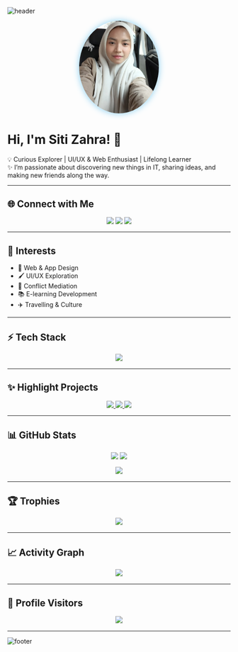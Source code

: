 <!-- Wave Header -->
![header](https://capsule-render.vercel.app/api?type=waving&color=89CFF0,F4F0EC&height=200&section=header&text=Siti%20Zahra&fontSize=50&fontColor=ffffff&animation=fadeIn&fontAlignY=35)

<p align="center">
  <img src="Siti%20Zahra.jpg" alt="Siti Zahra" width="180" style="border-radius:50%; box-shadow:0 0 15px #89CFF0;"/>
</p>

# Hi, I'm Siti Zahra! 🌸

💡 Curious Explorer | UI/UX & Web Enthusiast | Lifelong Learner  
✨ I’m passionate about discovering new things in IT, sharing ideas, and making new friends along the way.  

---

## 🌐 Connect with Me
<p align="center">
  <a href="https://www.youtube.com/@CORTIS"><img src="https://img.shields.io/badge/YouTube-CORTIS-FF0000?style=for-the-badge&logo=youtube&logoColor=white"/></a>
  <a href="https://www.tiktok.com/@boynextdoor_official"><img src="https://img.shields.io/badge/TikTok-boynextdoor_official-000000?style=for-the-badge&logo=tiktok&logoColor=white"/></a>
  <a href="https://www.instagram.com/riize_official"><img src="https://img.shields.io/badge/Instagram-%40riize__official-E4405F?style=for-the-badge&logo=instagram&logoColor=white"/></a>
</p>

---

## 💫 Interests
- 🎨 Web & App Design  
- 🖌️ UI/UX Exploration  
- 🤝 Conflict Mediation  
- 📚 E-learning Development  
- ✈️ Travelling & Culture  

---

## ⚡ Tech Stack
<p align="center">
  <img src="https://skillicons.dev/icons?i=html,css,js,react,tailwind,figma,github,python,vscode&perline=5"/>
</p>

---

## ✨ Highlight Projects

<p align="center">
  
  <!-- Project 1 -->
  <a href="https://github.com/SitiZahra23/awesome-ui-design">
    <img src="https://github-readme-stats.vercel.app/api/pin/?username=SitiZahra23&repo=awesome-ui-design&theme=blueberry&hide_border=true" />
  </a>
  
  <!-- Project 2 -->
  <a href="https://github.com/SitiZahra23/e-learning-platform">
    <img src="https://github-readme-stats.vercel.app/api/pin/?username=SitiZahra23&repo=e-learning-platform&theme=blueberry&hide_border=true" />
  </a>
  
  <!-- Project 3 -->
  <a href="https://github.com/SitiZahra23/travelogue">
    <img src="https://github-readme-stats.vercel.app/api/pin/?username=SitiZahra23&repo=travelogue&theme=blueberry&hide_border=true" />
  </a>
  
</p>

---

## 📊 GitHub Stats
<p align="center">
  <img src="https://github-readme-stats.vercel.app/api?username=SitiZahra23&show_icons=true&theme=blueberry&hide_border=true" height="160"/>
  <img src="https://github-readme-streak-stats.herokuapp.com/?user=SitiZahra23&theme=blueberry&hide_border=true" height="160"/>
</p>

<p align="center">
  <img src="https://github-readme-stats.vercel.app/api/top-langs/?username=SitiZahra23&layout=compact&theme=blueberry&hide_border=true"/>
</p>

---

## 🏆 Trophies
<p align="center">
  <img src="https://github-profile-trophy.vercel.app/?username=SitiZahra23&theme=onestar&no-frame=true&margin-w=15&margin-h=15&title=Stars,Followers,Commit,Repo,Issues,PullRequest"/>
</p>

---

## 📈 Activity Graph
<p align="center">
  <img src="https://github-readme-activity-graph.vercel.app/graph?username=SitiZahra23&bg_color=F4F0EC&color=89CFF0&line=89CFF0&point=4682B4&hide_border=true"/>
</p>

---

## 👀 Profile Visitors
<p align="center">
  <img src="https://komarev.com/ghpvc/?username=SitiZahra23&color=89CFF0&style=flat-square&label=Visitors"/>
</p>

---

<!-- Wave Footer -->
![footer](https://capsule-render.vercel.app/api?type=waving&color=89CFF0,F4F0EC&height=150&section=footer)
